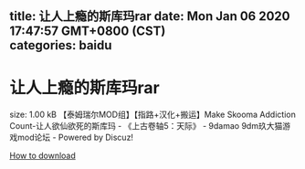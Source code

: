 
title: 让人上瘾的斯库玛rar
date: Mon Jan 06 2020 17:47:57 GMT+0800 (CST)    
categories: baidu
---

# 让人上瘾的斯库玛rar
size: 1.00 kB
 【泰姆瑞尔MOD组】【指路+汉化+搬运】Make Skooma Addiction Count-让人欲仙欲死的斯库玛 - 《上古卷轴5：天际》 - 9damao 9dm玖大猫游戏mod论坛 - Powered by Discuz!
 

[How to download](https://bpcam.bemobtrk.com/go/2ceec3aa-1ca2-46d6-b9ff-aaa5c184517c?jno=4205)